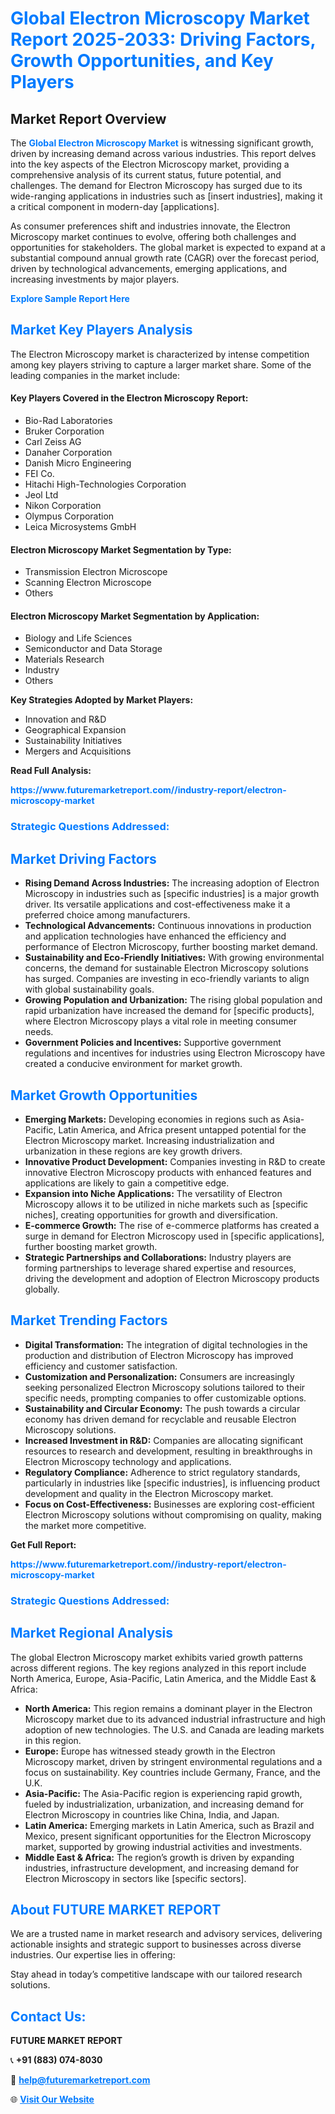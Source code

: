 <h1 style="color: #007BFF;">Global Electron Microscopy Market Report 2025-2033: Driving Factors, Growth Opportunities, and Key Players</h1>

<section id="overview">
<h2>Market Report Overview</h2>
<p>The <a href="https://www.futuremarketreport.com//industry-report/electron-microscopy-market" style="color: #007BFF; text-decoration: none;"><strong>Global Electron Microscopy Market</strong></a> is witnessing significant growth, driven by increasing demand across various industries. This report delves into the key aspects of the Electron Microscopy market, providing a comprehensive analysis of its current status, future potential, and challenges. The demand for Electron Microscopy has surged due to its wide-ranging applications in industries such as [insert industries], making it a critical component in modern-day [applications].</p>
<p>As consumer preferences shift and industries innovate, the Electron Microscopy market continues to evolve, offering both challenges and opportunities for stakeholders. The global market is expected to expand at a substantial compound annual growth rate (CAGR) over the forecast period, driven by technological advancements, emerging applications, and increasing investments by major players.</p>
</section>

<section id="overview">
<p><a href="https://www.futuremarketreport.com//request-sample/reportId=58153" style="color: #007BFF; text-decoration: none;"><strong>Explore Sample Report Here</strong></a></p>
</section>

<section id="key-players">
<h2 style="color: #007BFF;">Market Key Players Analysis</h2>
<p>The Electron Microscopy market is characterized by intense competition among key players striving to capture a larger market share. Some of the leading companies in the market include:</p>
<h4>Key Players Covered in the Electron Microscopy Report:</h4>
<ul><li>Bio-Rad Laboratories</li><li>Bruker Corporation</li><li>Carl Zeiss AG</li><li>Danaher Corporation</li><li>Danish Micro Engineering</li><li>FEI Co.</li><li>Hitachi High-Technologies Corporation</li><li>Jeol Ltd</li><li>Nikon Corporation</li><li>Olympus Corporation</li><li>Leica Microsystems GmbH</li></ul>
<h4>Electron Microscopy Market Segmentation by Type:</h4>
<ul><li>Transmission Electron Microscope</li><li>Scanning Electron Microscope</li><li>Others</li></ul>

<h4>Electron Microscopy Market Segmentation by Application:</h4>
<ul><li>Biology and Life Sciences</li><li>Semiconductor and Data Storage</li><li>Materials Research</li><li>Industry</li><li>Others</li></ul>
<p><strong>Key Strategies Adopted by Market Players:</strong></p>
<ul>
<li>Innovation and R&D</li>
<li>Geographical Expansion</li>
<li>Sustainability Initiatives</li>
<li>Mergers and Acquisitions</li>
</ul>
</section>

<section>
<p><strong>Read Full Analysis: </strong></p><a href="https://www.futuremarketreport.com//industry-report/electron-microscopy-market" style="color: #007BFF; text-decoration: none;"><strong>https://www.futuremarketreport.com//industry-report/electron-microscopy-market</strong></a>
<h3 style="color: #007BFF;">Strategic Questions Addressed:</h3>
</section>

<section id="driving-factors">
<h2 style="color: #007BFF;">Market Driving Factors</h2>
<ul>
<li><strong>Rising Demand Across Industries:</strong> The increasing adoption of Electron Microscopy in industries such as [specific industries] is a major growth driver. Its versatile applications and cost-effectiveness make it a preferred choice among manufacturers.</li>
<li><strong>Technological Advancements:</strong> Continuous innovations in production and application technologies have enhanced the efficiency and performance of Electron Microscopy, further boosting market demand.</li>
<li><strong>Sustainability and Eco-Friendly Initiatives:</strong> With growing environmental concerns, the demand for sustainable Electron Microscopy solutions has surged. Companies are investing in eco-friendly variants to align with global sustainability goals.</li>
<li><strong>Growing Population and Urbanization:</strong> The rising global population and rapid urbanization have increased the demand for [specific products], where Electron Microscopy plays a vital role in meeting consumer needs.</li>
<li><strong>Government Policies and Incentives:</strong> Supportive government regulations and incentives for industries using Electron Microscopy have created a conducive environment for market growth.</li>
</ul>
</section>

<section id="growth-opportunities">
<h2 style="color: #007BFF;">Market Growth Opportunities</h2>
<ul>
<li><strong>Emerging Markets:</strong> Developing economies in regions such as Asia-Pacific, Latin America, and Africa present untapped potential for the Electron Microscopy market. Increasing industrialization and urbanization in these regions are key growth drivers.</li>
<li><strong>Innovative Product Development:</strong> Companies investing in R&D to create innovative Electron Microscopy products with enhanced features and applications are likely to gain a competitive edge.</li>
<li><strong>Expansion into Niche Applications:</strong> The versatility of Electron Microscopy allows it to be utilized in niche markets such as [specific niches], creating opportunities for growth and diversification.</li>
<li><strong>E-commerce Growth:</strong> The rise of e-commerce platforms has created a surge in demand for Electron Microscopy used in [specific applications], further boosting market growth.</li>
<li><strong>Strategic Partnerships and Collaborations:</strong> Industry players are forming partnerships to leverage shared expertise and resources, driving the development and adoption of Electron Microscopy products globally.</li>
</ul>
</section>

<section id="trending-factors">
<h2 style="color: #007BFF;">Market Trending Factors</h2>
<ul>
<li><strong>Digital Transformation:</strong> The integration of digital technologies in the production and distribution of Electron Microscopy has improved efficiency and customer satisfaction.</li>
<li><strong>Customization and Personalization:</strong> Consumers are increasingly seeking personalized Electron Microscopy solutions tailored to their specific needs, prompting companies to offer customizable options.</li>
<li><strong>Sustainability and Circular Economy:</strong> The push towards a circular economy has driven demand for recyclable and reusable Electron Microscopy solutions.</li>
<li><strong>Increased Investment in R&D:</strong> Companies are allocating significant resources to research and development, resulting in breakthroughs in Electron Microscopy technology and applications.</li>
<li><strong>Regulatory Compliance:</strong> Adherence to strict regulatory standards, particularly in industries like [specific industries], is influencing product development and quality in the Electron Microscopy market.</li>
<li><strong>Focus on Cost-Effectiveness:</strong> Businesses are exploring cost-efficient Electron Microscopy solutions without compromising on quality, making the market more competitive.</li>
</ul>
</section>

<section>
<p><strong>Get Full Report: </strong></p><a href="https://www.futuremarketreport.com//industry-report/electron-microscopy-market" style="color: #007BFF; text-decoration: none;"><strong>https://www.futuremarketreport.com//industry-report/electron-microscopy-market</strong></a>
<h3 style="color: #007BFF;">Strategic Questions Addressed:</h3>
</section>


<section id="regional-analysis">
<h2 style="color: #007BFF;">Market Regional Analysis</h2>
<p>The global Electron Microscopy market exhibits varied growth patterns across different regions. The key regions analyzed in this report include North America, Europe, Asia-Pacific, Latin America, and the Middle East & Africa:</p>
<ul>
<li><strong>North America:</strong> This region remains a dominant player in the Electron Microscopy market due to its advanced industrial infrastructure and high adoption of new technologies. The U.S. and Canada are leading markets in this region.</li>
<li><strong>Europe:</strong> Europe has witnessed steady growth in the Electron Microscopy market, driven by stringent environmental regulations and a focus on sustainability. Key countries include Germany, France, and the U.K.</li>
<li><strong>Asia-Pacific:</strong> The Asia-Pacific region is experiencing rapid growth, fueled by industrialization, urbanization, and increasing demand for Electron Microscopy in countries like China, India, and Japan.</li>
<li><strong>Latin America:</strong> Emerging markets in Latin America, such as Brazil and Mexico, present significant opportunities for the Electron Microscopy market, supported by growing industrial activities and investments.</li>
<li><strong>Middle East & Africa:</strong> The region’s growth is driven by expanding industries, infrastructure development, and increasing demand for Electron Microscopy in sectors like [specific sectors].</li>
</ul>
</section>

<footer>
<h2 style="color: #007BFF;">About FUTURE MARKET REPORT</h2>
<p>We are a trusted name in market research and advisory services, delivering actionable insights and strategic support to businesses across diverse industries. Our expertise lies in offering:</p>

<p>Stay ahead in today’s competitive landscape with our tailored research solutions.</p>

<h2 style="color: #007BFF;">Contact Us:</h2>
<p><strong>FUTURE MARKET REPORT</strong></p>
<p>📞 <strong>+91 (883) 074-8030</strong></p>
<p>📧 <strong><a href="mailto:help@futuremarketreport.com" style="color: #007BFF;">help@futuremarketreport.com</a></strong></p>
<p>🌐 <strong><a href="https://www.futuremarketreport.com/" style="color: #007BFF;">Visit Our Website</a></strong></p>
</footer>